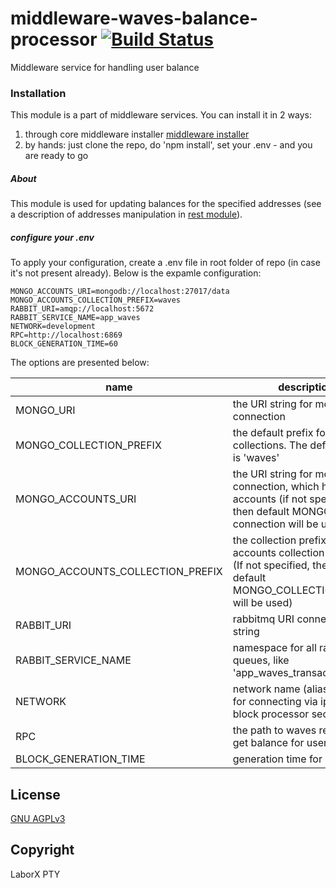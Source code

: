 # middleware-waves-balance-processor [![Build Status](https://travis-ci.org/ChronoBank/middleware-waves-balance-processor.svg?branch=master)](https://travis-ci.org/ChronoBank/middleware-waves-balance-processor)

Middleware service for handling user balance

### Installation

This module is a part of middleware services. You can install it in 2 ways:

1) through core middleware installer  [middleware installer](https://github.com/ChronoBank/middleware)
2) by hands: just clone the repo, do 'npm install', set your .env - and you are ready to go

##### About
This module is used for updating balances for the specified addresses (see a description of addresses manipulation in [rest module](https://github.com/ChronoBank/middleware-waves-rest)).

##### сonfigure your .env

To apply your configuration, create a .env file in root folder of repo (in case it's not present already).
Below is the expamle configuration:

```
MONGO_ACCOUNTS_URI=mongodb://localhost:27017/data
MONGO_ACCOUNTS_COLLECTION_PREFIX=waves
RABBIT_URI=amqp://localhost:5672
RABBIT_SERVICE_NAME=app_waves
NETWORK=development
RPC=http://localhost:6869
BLOCK_GENERATION_TIME=60
```

The options are presented below:

| name | description|
| ------ | ------ |
| MONGO_URI   | the URI string for mongo connection
| MONGO_COLLECTION_PREFIX   | the default prefix for all mongo collections. The default value is 'waves'
| MONGO_ACCOUNTS_URI   | the URI string for mongo connection, which holds users accounts (if not specified, then default MONGO_URI connection will be used)
| MONGO_ACCOUNTS_COLLECTION_PREFIX   | the collection prefix for accounts collection in mongo (If not specified, then the default MONGO_COLLECTION_PREFIX will be used)
| RABBIT_URI   | rabbitmq URI connection string
| RABBIT_SERVICE_NAME   | namespace for all rabbitmq queues, like 'app_waves_transaction'
| NETWORK   | network name (alias)- is used for connecting via ipc (see block processor section)
| RPC   | the path to waves rest api for get balance for user
| BLOCK_GENERATION_TIME | generation time for bloc

License
----
 [GNU AGPLv3](LICENSE)

Copyright
----
LaborX PTY